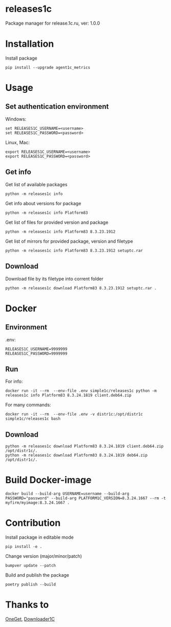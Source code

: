 # releases1c
Package manager for release.1c.ru, ver: 1.0.0

# Installation

Install package

```
pip install --upgrade agent1c_metrics
```

# Usage

## Set authentication environment

Windows:

```
set RELEASES1C_USERNAME=<username>
set RELEASES1C_PASSWORD=<password>
```

Linux, Mac:

```
export RELEASES1C_USERNAME=<username>
export RELEASES1C_PASSWORD=<password>
```

## Get info

Get list of available packages 

```
python -m releases1c info
```

Get info about versions for package

```
python -m releases1c info Platform83
```

Get list of files for provided version and package

```
python -m releases1c info Platform83 8.3.23.1912
```

Get list of mirrors for provided package, version and filetype

```
python -m releases1c info Platform83 8.3.23.1912 setuptc.rar
```

## Download

Download file by its filetype into corrent folder

```
python -m releases1c download Platform83 8.3.23.1912 setuptc.rar .
```

# Docker

## Environment

.env:
```
RELEASES1C_USERNAME=9999999
RELEASES1C_PASSWORD=9999999
```

## Run

For info:

```
docker run -it --rm  --env-file .env simple1c/releases1c python -m releases1c info Platform83 8.3.24.1819 client.deb64.zip
```

For many commands:

```
docker run -it --rm  --env-file .env -v distr1c:/opt/distr1c  simple1c/releases1c bash
```

## Download

```
python -m releases1c download Platform83 8.3.24.1819 client.deb64.zip /opt/distr1c/.
python -m releases1c download Platform83 8.3.24.1819 deb64.zip /opt/distr1c/.
```

# Build Docker-image

```
docker build --build-arg USERNAME=username --build-arg PASSWORD="password" --build-arg PLATFORM1C_VERSION=8.3.24.1667 --rm -t myfirm/myimage:8.3.24.1667 .
```

# Contribution

Install package in editable mode

```
pip install -e .
```

Change version (major/minor/patch)

```
bumpver update --patch
```

Build and publish the package

```
poetry publish --build
```

# Thanks to

[OneGet](https://github.com/v8platform/oneget), [Downloader1C](https://github.com/nmnike/Downloader1C)
